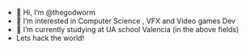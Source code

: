 - 👋 Hi, I’m @thegodworm
- 👀 I’m interested in Computer Science , VFX and Video games Dev
- 🌱 I’m currently studying at UA school Valencia (in the above fields)
- Lets hack the world!
<!---
thegodworm/thegodworm is a ✨ special ✨ repository because its `README.md` (this file) appears on your GitHub profile.
You can click the Preview link to take a look at your changes.
--->
